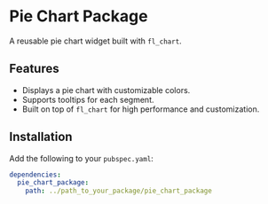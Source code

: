 # Pie Chart Package

A reusable pie chart widget built with `fl_chart`.

## Features

- Displays a pie chart with customizable colors.
- Supports tooltips for each segment.
- Built on top of `fl_chart` for high performance and customization.

## Installation

Add the following to your `pubspec.yaml`:

```yaml
dependencies:
  pie_chart_package:
    path: ../path_to_your_package/pie_chart_package